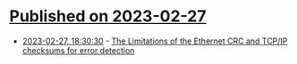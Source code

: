 # [Published on 2023-02-27](index.md)

* [2023-02-27, 18:30:30](https://lobste.rs/s/fp0qab/limitations_ethernet_crc_tcp_ip) - [The Limitations of the Ethernet CRC and TCP/IP checksums for error detection](http://noahdavids.org/self_published/CRC_and_checksum.html)
